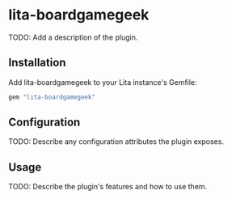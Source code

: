 # lita-boardgamegeek

TODO: Add a description of the plugin.

## Installation

Add lita-boardgamegeek to your Lita instance's Gemfile:

``` ruby
gem "lita-boardgamegeek"
```

## Configuration

TODO: Describe any configuration attributes the plugin exposes.

## Usage

TODO: Describe the plugin's features and how to use them.

